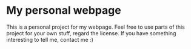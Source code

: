 # My personal webpage

This is a personal project for my webpage. Feel free to use parts of this project for your own stuff, regard the license. If you have something interesting to tell me, contact me :)
